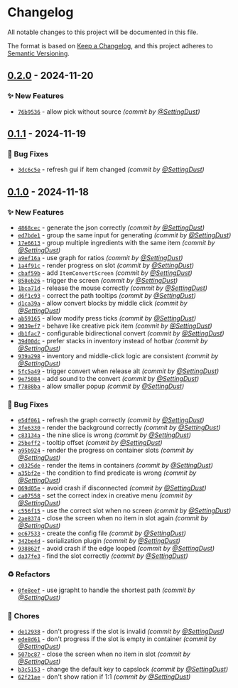 # Changelog
All notable changes to this project will be documented in this file.

The format is based on [Keep a Changelog](https://keepachangelog.com/en/1.0.0/),
and this project adheres to [Semantic Versioning](https://semver.org/spec/v2.0.0.html).

## [0.2.0] - 2024-11-20
### :sparkles: New Features
- [`76b9536`](https://github.com/game-design-driven/ItemConverter/commit/76b9536f88796e26817f728573ccdeccce9ec07e) - allow pick without source *(commit by [@SettingDust](https://github.com/SettingDust))*


## [0.1.1] - 2024-11-19
### :bug: Bug Fixes
- [`3dc6c5e`](https://github.com/game-design-driven/ItemConverter/commit/3dc6c5e9e333db8fae38fa02b824a5a1f263b8d0) - refresh gui if item changed *(commit by [@SettingDust](https://github.com/SettingDust))*


## [0.1.0] - 2024-11-18
### :sparkles: New Features
- [`4868cec`](https://github.com/game-design-driven/ItemConverter/commit/4868cecf65f442fba293ca2086a805028833ee23) - generate the json correctly *(commit by [@SettingDust](https://github.com/SettingDust))*
- [`ed7bde1`](https://github.com/game-design-driven/ItemConverter/commit/ed7bde1192311a4fcabafe9bae980818645632f2) - group the same input for generating *(commit by [@SettingDust](https://github.com/SettingDust))*
- [`17e6613`](https://github.com/game-design-driven/ItemConverter/commit/17e661382f2440270f4f8ec92a8e2c74d6fa25d2) - group multiple ingredients with the same item *(commit by [@SettingDust](https://github.com/SettingDust))*
- [`a9ef16a`](https://github.com/game-design-driven/ItemConverter/commit/a9ef16a03530a15704cb3ce1a5c94840e0738d81) - use graph for ratios *(commit by [@SettingDust](https://github.com/SettingDust))*
- [`1a4f91c`](https://github.com/game-design-driven/ItemConverter/commit/1a4f91cd1de1b1f0588b978fd12e565baf240c9e) - render progress on slot *(commit by [@SettingDust](https://github.com/SettingDust))*
- [`cbaf59b`](https://github.com/game-design-driven/ItemConverter/commit/cbaf59b3f31d3a913d6a02dbb8f0d9b513a3db10) - add `ItemConvertScreen` *(commit by [@SettingDust](https://github.com/SettingDust))*
- [`858eb26`](https://github.com/game-design-driven/ItemConverter/commit/858eb26a618ddf66b7ee31e4c004902da5e8d2b9) - trigger the screen *(commit by [@SettingDust](https://github.com/SettingDust))*
- [`1bca71d`](https://github.com/game-design-driven/ItemConverter/commit/1bca71d4c944b0dc353b527c1ed12be3495c9d64) - release the mouse correctly *(commit by [@SettingDust](https://github.com/SettingDust))*
- [`d6f1c93`](https://github.com/game-design-driven/ItemConverter/commit/d6f1c93470665057ec83235fd1820a342215f381) - correct the path tooltips *(commit by [@SettingDust](https://github.com/SettingDust))*
- [`d1ca39a`](https://github.com/game-design-driven/ItemConverter/commit/d1ca39a9a515c90e4e17e93f465d8c142b2ece23) - allow convert blocks by middle click *(commit by [@SettingDust](https://github.com/SettingDust))*
- [`ab59165`](https://github.com/game-design-driven/ItemConverter/commit/ab591656a9ad2ac2206becc5651a7b47525bbf36) - allow modify press ticks *(commit by [@SettingDust](https://github.com/SettingDust))*
- [`9039ef7`](https://github.com/game-design-driven/ItemConverter/commit/9039ef7fb908ff8c29811877907df639c176f0f6) - behave like creative pick item *(commit by [@SettingDust](https://github.com/SettingDust))*
- [`db1fac7`](https://github.com/game-design-driven/ItemConverter/commit/db1fac7858ac5d8e1371add3ece2c5e75faddd1e) - configurable bidirectional convert *(commit by [@SettingDust](https://github.com/SettingDust))*
- [`39d00dc`](https://github.com/game-design-driven/ItemConverter/commit/39d00dc30813bee8dab22734281d041a5d7650ef) - prefer stacks in inventory instead of hotbar *(commit by [@SettingDust](https://github.com/SettingDust))*
- [`939a298`](https://github.com/game-design-driven/ItemConverter/commit/939a298b1cd4d5404b2763379a4ccf70eef81fa1) - inventory and middle-click logic are consistent *(commit by [@SettingDust](https://github.com/SettingDust))*
- [`5fc5a49`](https://github.com/game-design-driven/ItemConverter/commit/5fc5a49d7a9e3a94213493694d4c9288d6ee7559) - trigger convert when release alt *(commit by [@SettingDust](https://github.com/SettingDust))*
- [`9e75084`](https://github.com/game-design-driven/ItemConverter/commit/9e750846d91bb8104fd9921fd19fd93189e2722e) - add sound to the convert *(commit by [@SettingDust](https://github.com/SettingDust))*
- [`f7888ba`](https://github.com/game-design-driven/ItemConverter/commit/f7888ba06517c1d8605e2fdbee891d6119949941) - allow smaller popup *(commit by [@SettingDust](https://github.com/SettingDust))*

### :bug: Bug Fixes
- [`e5df061`](https://github.com/game-design-driven/ItemConverter/commit/e5df061ba25c72ae11817ebe87c330bb5651dc8b) - refresh the graph correctly *(commit by [@SettingDust](https://github.com/SettingDust))*
- [`3fe6330`](https://github.com/game-design-driven/ItemConverter/commit/3fe633057e2dca4c00dfc1fbff9841039b089e0a) - render the background correctly *(commit by [@SettingDust](https://github.com/SettingDust))*
- [`c83134a`](https://github.com/game-design-driven/ItemConverter/commit/c83134a9d30295d24cd578d8fecd9357a8dfe499) - the nine slice is wrong *(commit by [@SettingDust](https://github.com/SettingDust))*
- [`25beff2`](https://github.com/game-design-driven/ItemConverter/commit/25beff250006362ce583bf8565920c2e84ad5d60) - tooltip offset *(commit by [@SettingDust](https://github.com/SettingDust))*
- [`a95b924`](https://github.com/game-design-driven/ItemConverter/commit/a95b9245c6e8f7a1a2a9587d8aae6e22f66445fb) - render the progress on container slots *(commit by [@SettingDust](https://github.com/SettingDust))*
- [`c0325de`](https://github.com/game-design-driven/ItemConverter/commit/c0325de99f3b407a38f76cb1a5ee3a2c781992ce) - render the items in containers *(commit by [@SettingDust](https://github.com/SettingDust))*
- [`a35bf2e`](https://github.com/game-design-driven/ItemConverter/commit/a35bf2e72e6097cf9633d99409ddd33deb6ba11e) - the condition to find predicate is wrong *(commit by [@SettingDust](https://github.com/SettingDust))*
- [`069d05e`](https://github.com/game-design-driven/ItemConverter/commit/069d05e46a244c8e58eed2f72877cdb34cb479aa) - avoid crash if disconnected *(commit by [@SettingDust](https://github.com/SettingDust))*
- [`ca07558`](https://github.com/game-design-driven/ItemConverter/commit/ca0755830d667254383a674138e609d3e49f4bac) - set the correct index in creative menu *(commit by [@SettingDust](https://github.com/SettingDust))*
- [`c556f15`](https://github.com/game-design-driven/ItemConverter/commit/c556f15d10cbd14c8bbab6d4c3ea169690dac1c4) - use the correct slot when no screen *(commit by [@SettingDust](https://github.com/SettingDust))*
- [`2ae8374`](https://github.com/game-design-driven/ItemConverter/commit/2ae8374e20c4efc85447aae8a9839424ad4ad250) - close the screen when no item in slot again *(commit by [@SettingDust](https://github.com/SettingDust))*
- [`ec67533`](https://github.com/game-design-driven/ItemConverter/commit/ec67533e38c3f8035ab469050a3bf1e9d0d6604a) - create the config file *(commit by [@SettingDust](https://github.com/SettingDust))*
- [`342be4d`](https://github.com/game-design-driven/ItemConverter/commit/342be4d71077d9a546f0ef1373a5934bd6977e72) - serialization plugin *(commit by [@SettingDust](https://github.com/SettingDust))*
- [`938862f`](https://github.com/game-design-driven/ItemConverter/commit/938862f68f9ace04e6a3118a8b14c4d9b2e3c149) - avoid crash if the edge looped *(commit by [@SettingDust](https://github.com/SettingDust))*
- [`da37fe3`](https://github.com/game-design-driven/ItemConverter/commit/da37fe34e58dc3e1cf17a2bc8810674ce2db67f4) - find the slot correctly *(commit by [@SettingDust](https://github.com/SettingDust))*

### :recycle: Refactors
- [`0fe8eef`](https://github.com/game-design-driven/ItemConverter/commit/0fe8eefe7b0105b543f60b8bd9c8e89d1a5209dc) - use jgrapht to handle the shortest path *(commit by [@SettingDust](https://github.com/SettingDust))*

### :wrench: Chores
- [`de12938`](https://github.com/game-design-driven/ItemConverter/commit/de129381f0ea4b66e279ac0064131abc8b1cb603) - don't progress if the slot is invalid *(commit by [@SettingDust](https://github.com/SettingDust))*
- [`ede8d61`](https://github.com/game-design-driven/ItemConverter/commit/ede8d61ef8feb144183952842712e71a5bb94777) - don't progress if the slot is empty in container *(commit by [@SettingDust](https://github.com/SettingDust))*
- [`507bc87`](https://github.com/game-design-driven/ItemConverter/commit/507bc879b4a45b79ce371dad595f71e2ac6eb768) - close the screen when no item in slot *(commit by [@SettingDust](https://github.com/SettingDust))*
- [`b3c5153`](https://github.com/game-design-driven/ItemConverter/commit/b3c51537d14d4d46f05528d77c0103041d8cc127) - change the default key to capslock *(commit by [@SettingDust](https://github.com/SettingDust))*
- [`62f21ae`](https://github.com/game-design-driven/ItemConverter/commit/62f21aef0b6820af126a78331c21b0e16c8d32ed) - don't show ration if 1:1 *(commit by [@SettingDust](https://github.com/SettingDust))*

[0.1.0]: https://github.com/game-design-driven/ItemConverter/compare/0.0.0...0.1.0
[0.1.1]: https://github.com/game-design-driven/ItemConverter/compare/0.1.0...0.1.1
[0.2.0]: https://github.com/game-design-driven/ItemConverter/compare/0.1.1...0.2.0
